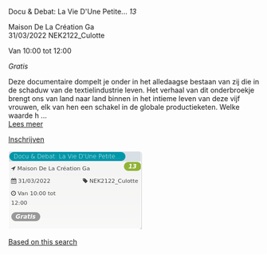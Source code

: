 Docu & Debat: La Vie D'Une Petite... *13*

Maison De La Création Ga  
31/03/2022 NEK2122\_Culotte  

Van 10:00 tot 12:00

*Gratis*

  

  

Deze documentaire dompelt je onder in het alledaagse bestaan van zij die in de schaduw van de textielindustrie leven. Het verhaal van dit onderbroekje brengt ons van land naar land binnen in het intieme leven van deze vijf vrouwen, elk van hen een schakel in de globale productieketen. Welke waarde h ...  
[Lees meer](https://tickets.vgc.be/activity/subscribe/NEK2122_Culotte)

[Inschrijven](https://tickets.vgc.be/activity/subscribe/NEK2122_Culotte)

![](69305.png)

[Based on this search](https://tickets.vgc.be/activity/index?&vrijeplaatsen=1&Age%5B%5D=3%2C5&entity=241)